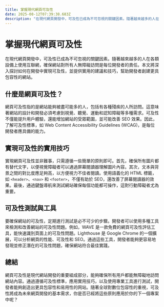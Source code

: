 ```yaml
---
title: 掌握現代網頁可及性
date: 2025-08-12T07:39:38.683Z
description: "在現代網頁開發中，可及性已成為不可忽視的關鍵因素。隨著越來越多的人在各類設備上使用互聯網，確保網站對所有人無障礙訪問是每位開發者的責任。本文將深入探討如何在開發中實現可及性，並提供實用的建議和技巧，幫助開發者創建更具包容性的網站。"
---
```


# 掌握現代網頁可及性

在現代網頁開發中，可及性已成為不可忽視的關鍵因素。隨著越來越多的人在各類設備上使用互聯網，確保網站對所有人無障礙訪問是每位開發者的責任。本文將深入探討如何在開發中實現可及性，並提供實用的建議和技巧，幫助開發者創建更具包容性的網站。

## 什麼是網頁可及性？

網頁可及性指的是網站能夠被盡可能多的人，包括有各種殘疾的人所訪問。這意味著網站的設計和開發必須考慮到視覺、聽覺、運動和認知障礙等多種需求。可及性不僅能提升用戶體驗，還能增加網站的受眾範圍，並可能改善 SEO 效果。因此，了解可及性標準，如 Web Content Accessibility Guidelines (WCAG)，是每位開發者應具備的能力。

## 實現可及性的實用技巧

實現網頁可及性並非難事，只需遵循一些簡單的原則即可。首先，確保所有圖片都有替代文字，以便視覺障礙者可以通過屏幕閱讀器理解圖片內容。其次，文本與背景之間的對比度應足夠高，以方便視力不佳者閱讀。使用語義化的 HTML 標籤，如 `<header>`、`<nav>` 和 `<footer>`，不僅有助於 SEO，還改善了屏幕閱讀器的效果。最後，通過鍵盤導航來測試網站確保每個功能都可操作，這對行動障礙者尤為重要。

## 可及性測試與工具

要確保網站的可及性，定期進行測試是必不可少的步驟。開發者可以使用多種工具來檢測和改善網站的可及性問題。例如，WAVE 是一款免費的網頁可及性評估工具，能快速識別頁面上的可及性問題。Lighthouse 是 Google Chrome 的一個擴展，可以分析網頁的性能、可及性和 SEO。通過這些工具，開發者能夠更容易地發現並修正潛在的可及性問題，確保網站符合最佳實踐。

## 總結

網頁可及性是現代網站開發的重要組成部分，能夠確保所有用戶都能無障礙地訪問網站內容。通過遵循可及性標準，應用實用技巧，以及使用專業工具進行測試，開發者能夠創造出更具包容性和易用性的网站。隨著全球對數位包容性的重視，可及性將成為未來網頁開發的基本需求，你是否已經將這些原則應用於你的下一個專案中呢？
